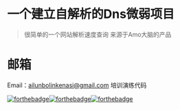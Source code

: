 # 一个建立自解析的Dns微弱项目

> 很简单的一个网站解析速度查询
> 来源于Amo大脑的产品  

# 邮箱

Email：ailunbolinkenasi@gmail.com
培训演练代码

[![forthebadge](https://forthebadge.com/images/badges/built-with-love.svg)](https://forthebadge.com)[![forthebadge](https://forthebadge.com/images/badges/uses-git.svg)](https://forthebadge.com)[![forthebadge](https://forthebadge.com/images/badges/made-with-python.svg)](https://forthebadge.com)

